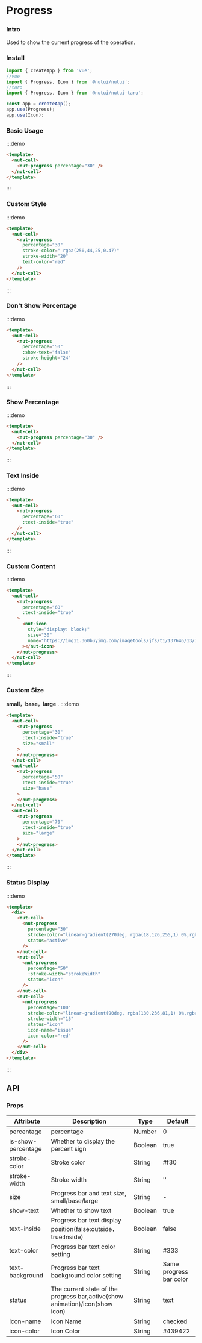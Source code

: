 # Progress

### Intro

Used to show the current progress of the operation.

### Install

```javascript
import { createApp } from 'vue';
//vue
import { Progress, Icon } from '@nutui/nutui';
//taro
import { Progress, Icon } from '@nutui/nutui-taro';

const app = createApp();
app.use(Progress);
app.use(Icon);
```

### Basic Usage

:::demo

```html
<template>
  <nut-cell>
    <nut-progress percentage="30" />
  </nut-cell>
</template>
```

:::

### Custom Style

:::demo

```html
<template>
  <nut-cell>
    <nut-progress
      percentage="30"
      stroke-color=" rgba(250,44,25,0.47)"
      stroke-width="20"
      text-color="red"
    />
  </nut-cell>
</template>
```

:::

### Don't Show Percentage

:::demo

```html
<template>
  <nut-cell>
    <nut-progress
      percentage="50"
      :show-text="false"
      stroke-height="24"
    />
  </nut-cell>
</template>
```

:::

### Show Percentage

:::demo

```html
<template>
  <nut-cell>
    <nut-progress percentage="30" />
  </nut-cell>
</template>
```

:::

### Text Inside

:::demo

```html
<template>
  <nut-cell>
    <nut-progress
      percentage="60"
      :text-inside="true"
    />
  </nut-cell>
</template>
```

:::

### Custom Content

:::demo

```html
<template>
  <nut-cell>
    <nut-progress
      percentage="60"
      :text-inside="true"
    >
      <nut-icon
        style="display: block;"
        size="30"
        name="https://img11.360buyimg.com/imagetools/jfs/t1/137646/13/7132/1648/5f4c748bE43da8ddd/a3f06d51dcae7b60.png"
      ></nut-icon>
    </nut-progress>
  </nut-cell>
</template>
```

:::

### Custom Size

**small**，**base**，**large** .
:::demo

```html
<template>
  <nut-cell>
    <nut-progress
      percentage="30"
      :text-inside="true"
      size="small"
    >
    </nut-progress>
  </nut-cell>
  <nut-cell>
    <nut-progress
      percentage="50"
      :text-inside="true"
      size="base"
    >
    </nut-progress>
  </nut-cell>
  <nut-cell>
    <nut-progress
      percentage="70"
      :text-inside="true"
      size="large"
    >
    </nut-progress>
  </nut-cell>
</template>
```

:::

### Status Display

:::demo

```html
<template>
  <div>
    <nut-cell>
      <nut-progress
        percentage="30"
        stroke-color="linear-gradient(270deg, rgba(18,126,255,1) 0%,rgba(32,147,255,1) 32.815625%,rgba(13,242,204,1) 100%)"
        status="active"
      />
    </nut-cell>
    <nut-cell>
      <nut-progress
        percentage="50"
        :stroke-width="strokeWidth"
        status="icon"
      />
    </nut-cell>
    <nut-cell>
      <nut-progress
        percentage="100"
        stroke-color="linear-gradient(90deg, rgba(180,236,81,1) 0%,rgba(66,147,33,1) 100%)"
        stroke-width="15"
        status="icon"
        icon-name="issue"
        icon-color="red"
      />
    </nut-cell>
  </div>
</template>
```

:::

## API

### Props

| Attribute          | Description                                                                  | Type    | Default                 |
| ------------------ | ---------------------------------------------------------------------------- | ------- | ----------------------- |
| percentage         | percentage                                                                   | Number  | 0                       |
| is-show-percentage | Whether to display the percent sign                                          | Boolean | true                    |
| stroke-color       | Stroke color                                                                 | String  | #f30                    |
| stroke-width       | Stroke width                                                                 | String  | ''                      |
| size               | Progress bar and text size, small/base/large                                 | String  | -                       |
| show-text          | Whether to show text                                                         | Boolean | true                    |
| text-inside        | Progress bar text display position(false:outside，true:Inside)               | Boolean | false                   |
| text-color         | Progress bar text color setting                                              | String  | #333                    |
| text-background    | Progress bar text background color setting                                   | String  | Same progress bar color |
| status             | The current state of the progress bar,active(show animation)/icon(show icon) | String  | text                    |
| icon-name          | Icon Name                                                                    | String  | checked                 |
| icon-color         | Icon Color                                                                   | String  | #439422                 |
